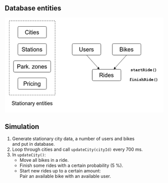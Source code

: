 ## Database entities

![Entities](simulation.drawio.png)

## Simulation
1. Generate stationary city data, a number of users and bikes  
   and put in database.
2. Loop through cities and call `updateCity(cityId)` every 700 ms.
3. In `updateCity()`:
   * Move all bikes in a ride.
   * Finish some rides with a certain probability (5 %).
   * Start new rides up to a certain amount:  
     Pair an available bike with an available user.